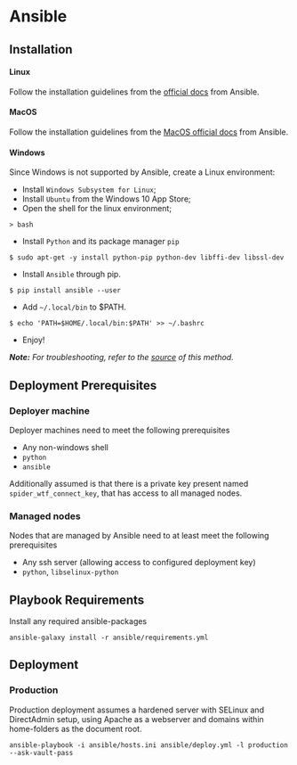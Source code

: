 # Ansible

## Installation
#### Linux
Follow the installation guidelines from the
[official docs](http://docs.ansible.com/ansible/latest/intro_installation.html)
from Ansible.
 
#### MacOS
Follow the installation guidelines from the
[MacOS official docs](http://docs.ansible.com/ansible/latest/intro_installation.html)
from Ansible.
  
#### Windows
Since Windows is not supported by Ansible, create a Linux environment:
 
* Install `Windows Subsystem for Linux`;
* Install `Ubuntu` from the Windows 10 App Store;
* Open the shell for the linux environment;
```
> bash
```

* Install `Python` and its package manager `pip`
```
$ sudo apt-get -y install python-pip python-dev libffi-dev libssl-dev
``` 
* Install `Ansible` through pip.
```
$ pip install ansible --user
```
* Add `~/.local/bin` to $PATH.
```
$ echo 'PATH=$HOME/.local/bin:$PATH' >> ~/.bashrc
```
* Enjoy!

___Note:__ For troubleshooting, refer to the [source](https://www.jeffgeerling.com/blog/2017/using-ansible-through-windows-10s-subsystem-linux) of this method._

## Deployment Prerequisites
### Deployer machine
Deployer machines need to meet the following prerequisites
- Any non-windows shell
- `python`
- `ansible`

Additionally assumed is that there is a private key present named `spider_wtf_connect_key`,
that has access to all managed nodes.

### Managed nodes
Nodes that are managed by Ansible need to at least meet the following prerequisites
- Any ssh server (allowing access to configured deployment key)
- `python`, `libselinux-python`

## Playbook Requirements
Install any required ansible-packages 
```
ansible-galaxy install -r ansible/requirements.yml
```

## Deployment
### Production
Production deployment assumes a hardened server with SELinux and DirectAdmin setup, 
using Apache as a webserver and domains within home-folders as the document root.
```
ansible-playbook -i ansible/hosts.ini ansible/deploy.yml -l production --ask-vault-pass
```
